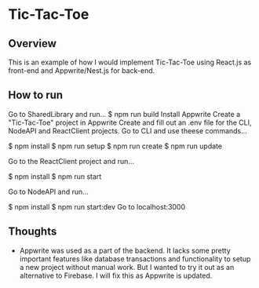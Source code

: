 # Tic-Tac-Toe

## Overview

This is an example of how I would implement Tic-Tac-Toe using React.js as front-end and Appwrite/Nest.js for back-end.

## How to run

Go to SharedLibrary and run...
$ npm run build
Install Appwrite
Create a "Tic-Tac-Toe" project in Appwrite
Create and fill out an .env file for the CLI, NodeAPI and ReactClient projects.
Go to CLI and use theese commands...

$ npm install
$ npm run setup
$ npm run create
$ npm run update

Go to the ReactClient project and run...

$ npm install
$ npm run start

Go to NodeAPI and run...

$ npm install
$ npm run start:dev
Go to localhost:3000

## Thoughts

* Appwrite was used as a part of the backend. It lacks some pretty important features like database transactions and functionality to setup a new project without manual work. But I wanted to try it out as an alternative to Firebase. I will fix this as Appwrite is updated.

